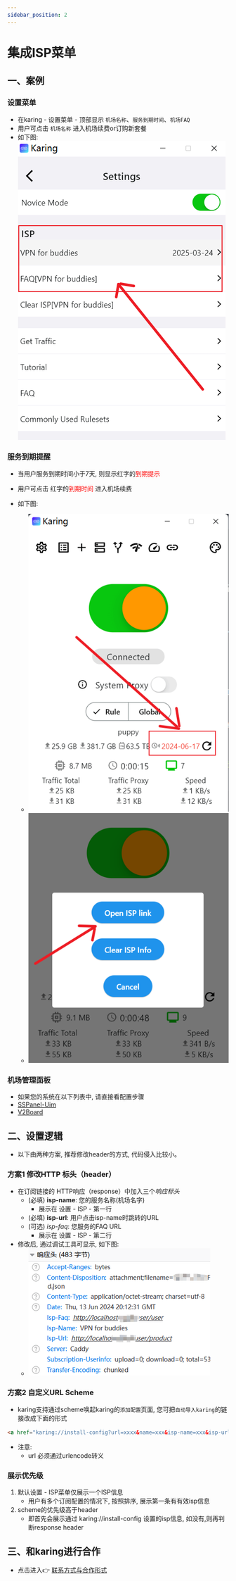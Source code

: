 ```yaml
---
sidebar_position: 2
---
```


# 集成ISP菜单

## 一、案例
### 设置菜单
- 在karing - 设置菜单 - 顶部显示 `机场名称`、`服务到期时间`、`机场FAQ`
- 用户可点击 `机场名称` 进入机场续费or订购新套餐
- 如下图: ![menu](./img/cpr-1.png)

### 服务到期提醒
- 当用户服务到期时间小于7天, 则显示红字的<font color='red'>到期提示</font>

- 用户可点击 红字的<font color='red'>到期时间</font> 进入机场续费
- 如下图:
  - ![expiration reminder](./img/cpr-4.png)
  - ![click to isp](./img/cpr-5.png)


### 机场管理面板
- 如果您的系统在以下列表中, 请直接看配置步骤
- [SSPanel-Uim](./sspanel.md)
- [V2Board](./v2board.md)


## 二、设置逻辑
- 以下由两种方案, 推荐修改header的方式, 代码侵入比较小。

### 方案1 修改HTTP 标头（header）
- 在订阅链接的 HTTP响应（response）中加入三个*响应标头*
  - (必填) **isp-name**: 您的服务名称(机场名字)
    - 展示在 设置 - ISP - 第一行
  - (必填) **isp-url**: 用户点击isp-name时跳转的URL
  - (可选) *isp-faq*: 您服务的FAQ URL
    - 展示在 设置 - ISP - 第二行
- 修改后, 通过调试工具可显示, 如下图:
  - ![header](./img/cpr-3.png)

### 方案2 自定义URL Scheme
- karing支持通过scheme唤起karing的`添加配置`页面, 您可把`自动导入karing`的链接改成下面的形式
```html
<a href="karing://install-config?url=xxxx&name=xxx&isp-name=xxx&isp-url=xxx&isp-faq=xxx">自动导入karing</a>
```
- 注意:
  - url 必须通过urlencode转义


### 展示优先级
1. 默认设置 - ISP菜单仅展示一个ISP信息
   - 用户有多个订阅配置的情况下, 按照排序, 展示第一条有有效isp信息
2. scheme的优先级高于header
   - 即首先会展示通过 karing://install-config 设置的isp信息, 如没有,则再判断response header

## 三、和karing进行合作
- 点击进入👉 [联系方式与合作形式](/blog/isp/cooperation)
